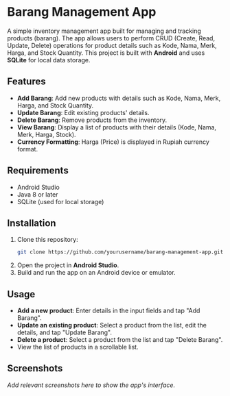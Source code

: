 # Barang Management App

A simple inventory management app built for managing and tracking products (barang). The app allows users to perform CRUD (Create, Read, Update, Delete) operations for product details such as Kode, Nama, Merk, Harga, and Stock Quantity. This project is built with **Android** and uses **SQLite** for local data storage.

## Features

- **Add Barang**: Add new products with details such as Kode, Nama, Merk, Harga, and Stock Quantity.
- **Update Barang**: Edit existing products' details.
- **Delete Barang**: Remove products from the inventory.
- **View Barang**: Display a list of products with their details (Kode, Nama, Merk, Harga, Stock).
- **Currency Formatting**: Harga (Price) is displayed in Rupiah currency format.

## Requirements

- Android Studio
- Java 8 or later
- SQLite (used for local storage)

## Installation

1. Clone this repository:
   ```bash
   git clone https://github.com/yourusername/barang-management-app.git
   ```
2. Open the project in **Android Studio**.
3. Build and run the app on an Android device or emulator.

## Usage

- **Add a new product**: Enter details in the input fields and tap "Add Barang".
- **Update an existing product**: Select a product from the list, edit the details, and tap "Update Barang".
- **Delete a product**: Select a product from the list and tap "Delete Barang".
- View the list of products in a scrollable list.

## Screenshots

_Add relevant screenshots here to show the app's interface._
